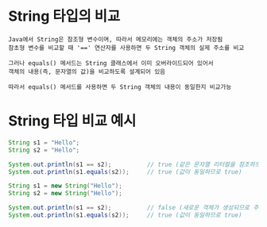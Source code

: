 # String 타입의 비교
    Java에서 String은 참조형 변수이며, 따라서 메모리에는 객체의 주소가 저장됨
    참초형 변수를 비교할 때 '==' 연산자를 사용하면 두 String 객체의 실제 주소를 비교

    그러나 equals() 메서드는 String 클래스에서 이미 오버라이드되어 있어서 
    객체의 내용(즉, 문자열의 값)을 비교하도록 설계되어 있음
    
    따라서 equals() 메서드를 사용하면 두 String 객체의 내용이 동일한지 비교가능

# String 타입 비교 예시
```java
String s1 = "Hello";
String s2 = "Hello";

System.out.println(s1 == s2);          // true (같은 문자열 리터럴을 참조하므로 같은 객체)
System.out.println(s1.equals(s2));     // true (값이 동일하므로 true)
```

```java
String s1 = new String("Hello");
String s2 = new String("Hello");

System.out.println(s1 == s2);          // false (새로운 객체가 생성되므로 주소가 다름)
System.out.println(s1.equals(s2));     // true (값이 동일하므로 true)
```
    
